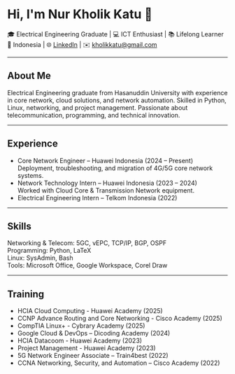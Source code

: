 # Hi, I'm Nur Kholik Katu 👋

🎓 Electrical Engineering Graduate | 💻 ICT Enthusiast | 📚 Lifelong Learner  
📍 Indonesia | 🌐 [LinkedIn](https://linkedin.com/in/nurkholikkatu) | ✉️ kholikkatu@gmail.com  

---

## About Me
Electrical Engineering graduate from Hasanuddin University with experience in core network, cloud solutions, and network automation. Skilled in Python, Linux, networking, and project management. Passionate about telecommunication, programming, and technical innovation.

---

## Experience
- Core Network Engineer – Huawei Indonesia (2024 – Present)  
  Deployment, troubleshooting, and migration of 4G/5G core network systems.  
- Network Technology Intern – Huawei Indonesia (2023 – 2024)  
  Worked with Cloud Core & Transmission Network equipment.  
- Electrical Engineering Intern – Telkom Indonesia (2022)  

---

## Skills
Networking & Telecom: 5GC, vEPC, TCP/IP, BGP, OSPF  
Programming: Python, LaTeX  
Linux: SysAdmin, Bash  
Tools: Microsoft Office, Google Workspace, Corel Draw  

---

## Training
- HCIA Cloud Computing - Huawei Academy (2025)
- CCNP Advance Routing and Core Networking - Cisco Academy (2025)
- CompTIA Linux+ - Cybrary Academy (2025) 
- Google Cloud & DevOps – Dicoding Academy (2024)
- HCIA Datacoom - Huawei Academy (2023)
- Project Management - Huawei Academy (2023)
- 5G Network Engineer Associate – Train4best (2022)  
- CCNA Networking, Security, and Automation – Cisco Academy (2022)  
